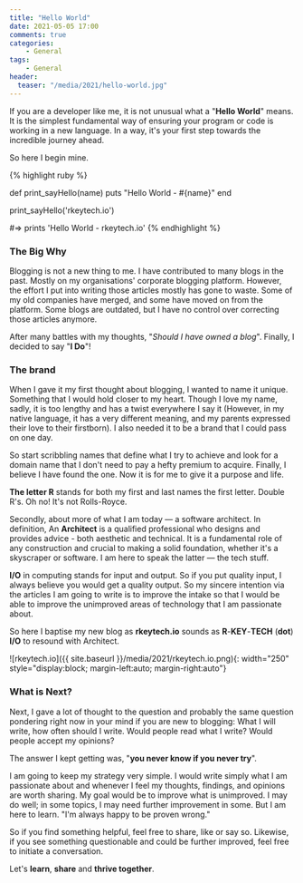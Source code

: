 ```yaml
---
title: "Hello World"
date: 2021-05-05 17:00
comments: true
categories: 
    - General
tags:
    - General
header:
  teaser: "/media/2021/hello-world.jpg"
---
```


If you are a developer like me, it is not unusual what a "**Hello World**" means. It is the simplest fundamental way of ensuring your program or code is working in a new language. In a way, it's your first step towards the incredible journey ahead.

So here I begin mine.

{% highlight ruby %}

def print_sayHello(name)
  puts "Hello World - #{name}"
end

print_sayHello('rkeytech.io')

#=> prints 'Hello World - rkeytech.io'
{% endhighlight %}

### The Big Why

Blogging is not a new thing to me. I have contributed to many blogs in the past. Mostly on my organisations' corporate blogging platform. However, the effort I put into writing those articles mostly has gone to waste. Some of my old companies have merged, and some have moved on from the platform. Some blogs are outdated, but I have no control over correcting those articles anymore.

After many battles with my thoughts, "_Should I have owned a blog_". Finally, I decided to say "**I Do**"!

### The brand

When I gave it my first thought about blogging, I wanted to name it unique. Something that I would hold closer to my heart. Though I love my name, sadly, it is too lengthy and has a twist everywhere I say it (However, in my native language, it has a very different meaning, and my parents expressed their love to their firstborn). I also needed it to be a brand that I could pass on one day.

So start scribbling names that define what I try to achieve and look for a domain name that I don't need to pay a hefty premium to acquire. Finally, I believe I have found the one. Now it is for me to give it a purpose and life.

**The letter R** stands for both my first and last names the first letter. Double R's. Oh no! It's not Rolls-Royce.

Secondly, about more of what I am today — a software architect. In definition, An **Architect** is a qualified professional who designs and provides advice - both aesthetic and technical. It is a fundamental role of any construction and crucial to making a solid foundation, whether it's a skyscraper or software. I am here to speak the latter — the tech stuff.

**I/O** in computing stands for input and output. So if you put quality input, I always believe you would get a quality output. So my sincere intention via the articles I am going to write is to improve the intake so that I would be able to improve the unimproved areas of technology that I am passionate about.

So here I baptise my new blog as **rkeytech.io** sounds as **R**-**KEY**-**TECH** (**dot**) **I/O** to resound with Architect.

![rkeytech.io]({{ site.baseurl }}/media/2021/rkeytech.io.png){: width="250" style="display:block; margin-left:auto; margin-right:auto"}

### What is Next?

Next, I gave a lot of thought to the question and probably the same question pondering right now in your mind if you are new to blogging: What I will write, how often should I write. Would people read what I write? Would people accept my opinions?

The answer I kept getting was, "**you never know if you never try**".

I am going to keep my strategy very simple. I would write simply what I am passionate about and whenever I feel my thoughts, findings, and opinions are worth sharing. My goal would be to improve what is unimproved. I may do well; in some topics, I may need further improvement in some. But I am here to learn. "I'm always happy to be proven wrong."

So if you find something helpful, feel free to share, like or say so. Likewise, if you see something questionable and could be further improved, feel free to initiate a conversation.

Let's **learn**, **share** and **thrive together**.